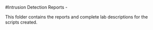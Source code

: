 #Intrusion Detection Reports -

This folder contains the reports and complete lab descriptions for the scripts created.
